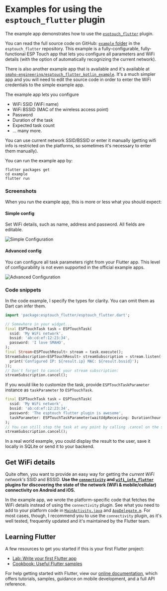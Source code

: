 # Examples for using the `esptouch_flutter` plugin

The example app demonstrates how to use the [`esptouch_flutter`](https://pub.dev/packages/esptouch_flutter) plugin.

You can read the full source code on GitHub: [`example` folder](https://github.com/smaho-engineering/esptouch_flutter/tree/master/example) in the `esptouch_flutter` repository. This example is a fully-configurable, fully-functional ESP Touch app that lets you configure all parameters and WiFi details (with the option of automatically recognizing the current network).

There is also another example app that is available and it's available at [`smaho-engineering/esptouch_flutter_kotlin_example`](https://github.com/smaho-engineering/esptouch_flutter_kotlin_example). It's a much simpler app and you will need to edit the source code in order to enter the WiFi credentials to the simple example app.

The example app lets you configure

* WiFi SSID (WiFi name)
* WiFi BSSID (MAC of the wireless access point)
* Password
* Duration of the task
* Expected task count
* ... many more.

You can use current network SSID/BSSID or enter it manually (getting wifi info is restricted on the platforms, so sometimes it's necessary to enter them manually).

You can run the example app by:

```
flutter packages get
cd example
flutter run
```

### Screenshots

When you run the example app, this is more or less what you should expect:


#### Simple config

Set WiFi details, such as name, address and password. All fields are editable.

![Simple Configuration](https://github.com/smaho-engineering/esptouch_flutter/raw/master/example/screenshots/simple_config.png)


#### Advanced config

You can configure all task parameters right from your Flutter app. This level of configurability is not even supported in the official example apps.

![Advanced Configuration](https://github.com/smaho-engineering/esptouch_flutter/raw/master/example/screenshots/advanced_config.png)


### Code snippets

In the code example, I specify the types for clarity. You can omit them as Dart can infer them.

```dart
import 'package:esptouch_flutter/esptouch_flutter.dart';

// Somewhere in your widget...
final ESPTouchTask task = ESPTouchTask(
  ssid: 'My WiFi network',
  bssid: 'ab:cd:ef:12:23:34',
  password: 'I love SMAHO',
);
final Stream<ESPTouchResult> stream = task.execute();
StreamSubscription<ESPTouchResult> streamSubscription = stream.listen((ESPTouchResult result) {
  print('Configured IP: ${result.ip} MAC: ${result.bssid}');
});
// Don't forget to cancel your stream subscription:
streamSubscription.cancel();
```

If you would like to customize the task, provide `ESPTouchTaskParameter` instance as `taskParameter` to `ESPTouchTask`.

```dart
final ESPTouchTask task = ESPTouchTask(
  ssid: 'My WiFi network',
  bssid: 'ab:cd:ef:12:23:34',
  password: 'The esptouch flutter plugin is awesome',
  taskParameter: ESPTouchTaskParameter(waitUdpReceiving: Duration(hour: 12)),
);
// You can still stop the task at any point by calling .cancel on the stream subscription:
streamSubscription.cancel();
```

In a real world example, you could display the result to the user, save it locally in SQLite or send it to your backend.

## Get WiFi details

Quite often, you want to provide an easy way for getting the *current WiFi network's* SSID and BSSID. **Use the [`connectivity`](https://pub.dev/packages/connectivity) and [`wifi_info_flutter`](https://pub.dev/packages/wifi_info_flutter) plugins for discovering the state of the network (WiFi & mobile/cellular) connectivity on Android and iOS.**

In the example app, we wrote the platform-specific code that fetches the WiFi details instead of using the `connectivity` plugin. See what you need to add to your platform code in [`MainActivity.java`](https://github.com/smaho-engineering/esptouch_flutter/blob/master/example/android/app/src/main/java/com/smaho/eng/esptouchexample/MainActivity.java) and [`AppDelegate.m`](https://github.com/smaho-engineering/esptouch_flutter/blob/master/example/ios/Runner/AppDelegate.m). For most cases, though, I recommend you to use the `connectivity` plugin, as it's well tested, frequently updated and it's maintained by the Flutter team.

## Learning Flutter

A few resources to get you started if this is your first Flutter project:

- [Lab: Write your first Flutter app](https://flutter.io/docs/get-started/codelab)
- [Cookbook: Useful Flutter samples](https://flutter.io/docs/cookbook)

For help getting started with Flutter, view our
[online documentation](https://flutter.io/docs), which offers tutorials,
samples, guidance on mobile development, and a full API reference.
